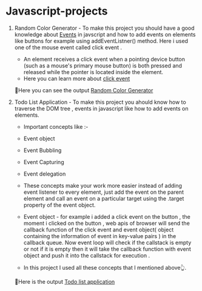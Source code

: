 # Javascript-projects
1. Random Color Generator - To make this project you should have a good knowledge about [Events](https://developer.mozilla.org/en-US/docs/Learn/JavaScript/Building_blocks/Events "mdn docs") in javscript and how to add events on elements like buttons for example using       addEventListner() method. Here i used one of the mouse event called click event .
     - An element receives a click event when a pointing device button (such as a mouse's primary mouse button) is both pressed and released        while the pointer is located inside the element.
     - Here you can learn more about [click event](https://developer.mozilla.org/en-US/docs/Web/API/Element/click_event "mdn docs")
 
    🤩Here you can see the output [Random Color Generator](https://luminous-axolotl-6d8d0d.netlify.app/ "javascript")
  
2. Todo List Application - To make this project you ahould know how to traverse the DOM tree , events in javascript like how to add events on elements.
   - Important concepts like :-
   - Event object
   - Event Bubbling
   - Event Capturing
   - Event delegation
  
   - These concepts make your work more easier instead of adding event listener to every element, just add the event on the parent element and call an event on a particular target using the .target property of the event object.
   - Event object - for example i added a click event on the button , the moment i clicked on the button , web apis of browser will send the callback function of the click event and event object( object containing the information of event in key-value pairs ) in the callback queue. Now event loop will check if the callstack is empty or not if it is empty  then it will take the callback function with event object and push it into the callstack for execution .
   -  In this project I used all these concepts that I mentioned above👆.  
  
     🤩Here is the output  [Todo list application](https://delightful-genie-d65604.netlify.app/ "javascript")
  

  

